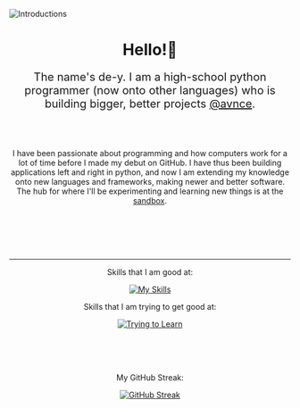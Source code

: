 
![Introductions](https://github.com/De-y/de-y/assets/61808223/43a4ba60-a532-4866-af11-94bb96ff8799)

<div align="center">
  
  <h1> Hello!👋 </h1>
  <p style="font-size: 20px">The name's de-y. I am a high-school python programmer (now onto other languages) who is building bigger, better projects <a href="https://github.com/avnce">@avnce</a>.</p>
  
  <br><br>
  <p> I have been passionate about programming and how computers work for a lot of time before I made my debut on GitHub. I have thus been building applications left and right in python, and now I am extending my knowledge onto new languages and frameworks, making newer and better software. The hub for where I'll be experimenting and learning new things is at the <a href="https://github.com/De-y/sandbox">sandbox</a>.</p> <br> <br>
<br><br>
<hr>
<div style="display:block;">
<div style="display:inline;">
  <p>Skills that I am good at: </p>  

  [![My Skills](https://skillicons.dev/icons?i=python,javascript,html,css,vue,nuxt,flask,bootstrap,tailwind,nginx,prisma,pr,ai&theme=light&perline=5&size=100)](https://skillicons.dev)
</div>
<div style="display:inline;">
  <p>Skills that I am trying to get good at:</p>

  [![Trying to Learn](https://skillicons.dev/icons?i=cpp,tensorflow,ps,nodejs&theme=light&perline=5&size=100)](https://skillicons.dev)
  
</div>
</div>
<br>
<br> <br>
  <p> My GitHub Streak: </p>
  
[![GitHub Streak](https://streak-stats.demolab.com?user=De-y&theme=dark&hide_border=true)](https://git.io/streak-stats)

</div>
